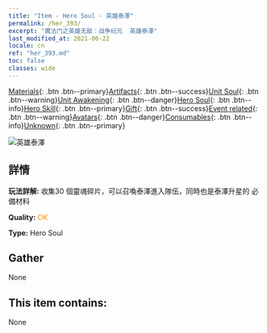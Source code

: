 ```yaml
---
title: "Item - Hero Soul - 英雄泰澤"
permalink: /her_393/
excerpt: "魔法门之英雄无敌：战争纪元  英雄泰澤"
last_modified_at: 2021-06-22
locale: cn
ref: "her_393.md"
toc: false
classes: wide
---
```

 [Materials](/ItemsCN/){: .btn .btn--primary}[Artifacts](/ItemsCN/Artifacts/){: .btn .btn--success}[Unit Soul](/ItemsCN/UnitSoul/){: .btn .btn--warning}[Unit Awakening](/ItemsCN/UnitAwakening/){: .btn .btn--danger}[Hero Soul](/ItemsCN/HeroSoul/){: .btn .btn--info}[Hero Skill](/ItemsCN/HeroSkill/){: .btn .btn--primary}[Gift](/ItemsCN/Gift/){: .btn .btn--success}[Event related](/ItemsCN/Events/){: .btn .btn--warning}[Avatars](/ItemsCN/Avatars/){: .btn .btn--danger}[Consumables](/ItemsCN/Consumables/){: .btn .btn--info}[Unknown](/ItemsCN/Unknown/){: .btn .btn--primary}

 ![英雄泰澤](/images/h/h_Tazar.jpg)

## 詳情
 **玩法詳解:** 收集30 個靈魂碎片，可以召喚泰澤進入隊伍，同時也是泰澤升星的 必備材料

 **Quality:** <span style="color: #FF8C00">OK</span>

 **Type:** Hero Soul

## Gather

  None

## This item contains:

  None

